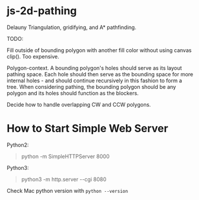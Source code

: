 # js-2d-pathing
Delauny Triangulation, gridifying, and A* pathfinding.

TODO:

Fill outside of bounding polygon with another fill color without using canvas clip(). Too expensive.

Polygon-context. A bounding polygon's holes should serve as its layout pathing space.
Each hole should then serve as the bounding space for more internal holes - and should
continue recursively in this fashion to form a tree. When considering pathing, the
bounding polygon should be any polygon and its holes should function as the blockers.

Decide how to handle overlapping CW and CCW polygons.

# How to Start Simple Web Server

Python2:
> python -m SimpleHTTPServer 8000

Python3: 
> python3 -m http.server --cgi 8080

Check Mac python version with `python --version`